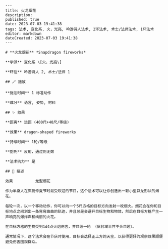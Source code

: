 
    ---
    title: 火龙烟花
    description: 
    published: true
    date: 2023-07-03 19:41:38
    tags: 法术, 变化系, 火，光亮, 吟游诗人法术, 2环法术, 术士/法师法术, 1环法术
    editor: markdown
    dateCreated: 2023-07-03 19:41:38
    ---

    # **火龙烟花** *Snapdragon fireworks*

    **学派** 变化系 \[火，光亮\] 

    **环位** 吟游诗人 2, 术士/法师 1

    ## 🪄 施放

    **施法时间** 1 标准动作

    **成分** 语言, 姿势, 材料

    ## ✨ 效果  

    **距离** 远距 (400尺+40尺/等级) 

    **效果** dragon-shaped fireworks 

    **持续时间** 1轮/等级 

    **豁免** 反射，通过则无效

    **法术抗力** 是

    ## 📖 描述

    效果          龙型烟花

    作为半身人在庆祝仲夏节时最受欢迎的节目，这个法术可以让你创造出一颗小型巨龙形状的烟花。

    每轮一次，以一个移动动作，你可以向一个5尺方格的目标方向发射一枚烟火。烟花会在你和目标地点之间划出一条弯弯曲曲的轨迹，并且总是会避开目标生物和物体，然后在目标方格产生一声响亮的爆炸声和绚丽的火花。

    在目标方格的生物受到1d4点火焰伤害，并目眩一轮 （反射减半并不会目眩）。

    通常情况下，这个法术会在节庆时使用，目标会选择正上方的天空，以获得更好的观察效果顺便避免伤害围观群众。
    